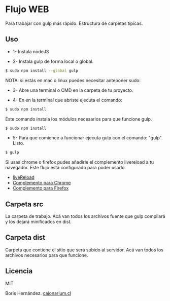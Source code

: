 Flujo WEB
=====================

Para trabajar con gulp más rápido.
Estructura de carpetas típicas.


Uso
---------------------
- 1- Instala nodeJS

- 2- Instala gulp de forma local o global.

```sh
$ sudo npm install --global gulp
```

 NOTA: si estás en mac o linux puedes necesitar anteponer sudo:

- 3- Abre una terminal o CMD en la carpeta de tu proyecto.

- 4- En en la terminal que abriste ejecuta el comando: 

```sh
$ sudo npm install
```

Éste comando instala los módulos necesarios para que funcione gulp.

```sh
$ sudo npm install
```

- 5- Para que comience a funcionar ejecuta gulp con el comando: "gulp".
Listo.

```sh
$ gulp
```

Si usas chrome o firefox pudes añadirle el complemento livereload a tu navegador. Este flujo está configurado para poder usarlo.

- [liveReload](http://livereload.com/)
- [Complemento para Chrome](https://chrome.google.com/webstore/detail/livereload/jnihajbhpnppcggbcgedagnkighmdlei)
- [Complemento para Firefox](https://addons.mozilla.org/es/firefox/addon/livereload/)


Carpeta src
---------------------
La carpeta de trabajo.
Acá van todos los archivos fuente que gulp compilará y los dejará minificados en dist.


Carpeta dist
---------------------
Carpeta que contiene el sitio que será subido al servidor. Acá van todos los archivos necesarios para que funcione.


Licencia
---------------------
MIT


Boris Hernández.
[cajonarium.cl](http://www.cajonarium.cl/)